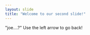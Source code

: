 ```yaml
---
layout: slide
title: "Welcome to our second slide!"
---
```

"joe....?"
Use the left arrow to go back!
